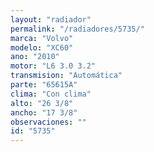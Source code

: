 ```yaml
---
layout: "radiador"
permalink: "/radiadores/5735/"
marca: "Volvo"
modelo: "XC60"
ano: "2010"
motor: "L6 3.0 3.2"
transmision: "Automática"
parte: "65615A"
clima: "Con clima"
alto: "26 3/8"
ancho: "17 3/8"
observaciones: ""
id: "5735"
---
```


